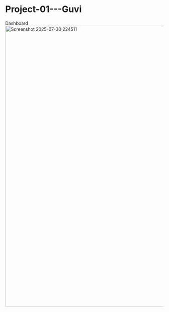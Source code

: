 # Project-01---Guvi
Dashboard 
<img width="1909" height="895" alt="Screenshot 2025-07-30 224511" src="https://github.com/user-attachments/assets/94c6b289-e50e-43e7-968a-6d15388a4710" />
